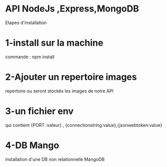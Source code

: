 # API NodeJs ,Express,MongoDB 
Etapes d'installation

# 1-install sur la machine
commande : npm install 

# 2-Ajouter un repertoire images
repertoire ou seront stockés les images de notre API

# 3-un fichier env
qui contient {PORT :valeur} , {connectionstring:value},{jsonwebtoken:value}

# 4-DB Mango
installation d'une DB non relationnelle MangoDB 
